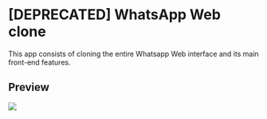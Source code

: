 # [DEPRECATED] WhatsApp Web clone

 This app consists of cloning the entire Whatsapp Web interface and its main front-end features.
 
## Preview

![](/captures/rec1modgif.gif)
